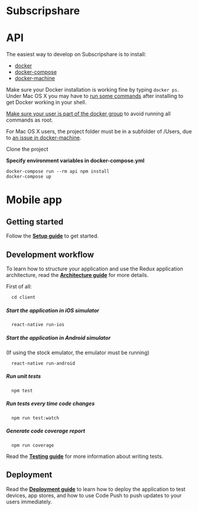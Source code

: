 # Subscripshare
# API

The easiest way to develop on Subscripshare is to install:
- [docker](https://docs.docker.com/engine/installation/)
- [docker-compose](https://docs.docker.com/compose/install/)
- [docker-machine](https://docs.docker.com/machine/install-machine/)

Make sure your Docker installation is working fine by typing `docker ps`. Under Mac OS X you may have to [run some commands](https://docs.docker.com/engine/installation/mac/) after installing to get Docker working in your shell.

[Make sure your user is part of the docker group](http://askubuntu.com/questions/477551/how-can-i-use-docker-without-sudo)
to avoid running all commands as root.

For Mac OS X users, the project folder must be in a subfolder of /Users, due to [an issue in docker-machine](https://github.com/docker/machine/issues/13).

Clone the project

**Specify environment variables in docker-compose.yml**

```
docker-compose run --rm api npm install
docker-compose up
```

# Mobile app

## Getting started

Follow the **[Setup guide](docs/SETUP.md)** to get started.

## Development workflow

To learn how to structure your application and use the Redux application architecture, read the **[Architecture guide](docs/ARCHITECTURE.md)** for more details.

First of all:
```
  cd client
```
##### Start the application in iOS simulator
```
  react-native run-ios
```

##### Start the application in Android simulator
(If using the stock emulator, the emulator must be running)
```
  react-native run-android
```

##### Run unit tests
```
  npm test
```

##### Run tests every time code changes
```
  npm run test:watch
```

##### Generate code coverage report
```
  npm run coverage
```

Read the **[Testing guide](docs/TESTING.md)** for more information about writing tests.

## Deployment

Read the **[Deployment guide](docs/DEPLOYMENT.md)** to learn how to deploy the application to test devices, app stores, and how to use Code Push to push updates to your users immediately.
